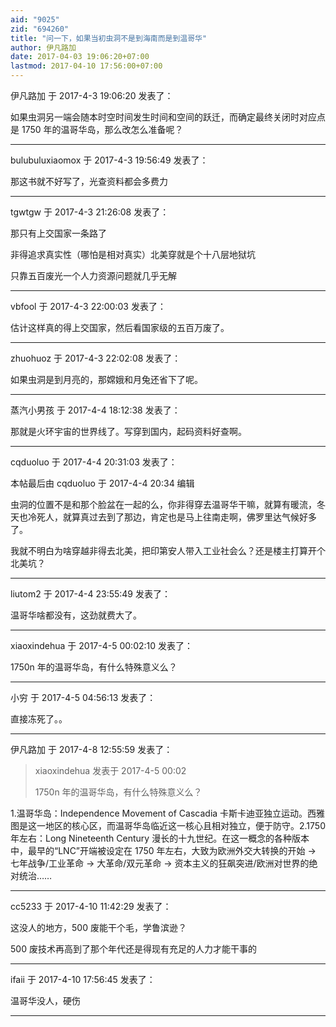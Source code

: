 ```yaml
---
aid: "9025"
zid: "694260"
title: "问一下，如果当初虫洞不是到海南而是到温哥华"
author: 伊凡路加
date: 2017-04-03 19:06:20+07:00
lastmod: 2017-04-10 17:56:00+07:00
---
```


伊凡路加 于 2017-4-3 19:06:20 发表了：

如果虫洞另一端会随本时空时间发生时间和空间的跃迁，而确定最终关闭时对应点是 1750 年的温哥华岛，那么改怎么准备呢？

---

bulubuluxiaomox 于 2017-4-3 19:56:49 发表了：

那这书就不好写了，光查资料都会多费力

---

tgwtgw 于 2017-4-3 21:26:08 发表了：

那只有上交国家一条路了

非得追求真实性（哪怕是相对真实）北美穿就是个十八层地狱坑

只靠五百废光一个人力资源问题就几乎无解

---

vbfool 于 2017-4-3 22:00:03 发表了：

估计这样真的得上交国家，然后看国家级的五百万废了。

---

zhuohuoz 于 2017-4-3 22:02:08 发表了：

如果虫洞是到月亮的，那嫦娥和月兔还省下了呢。

---

蒸汽小男孩 于 2017-4-4 18:12:38 发表了：

那就是火环宇宙的世界线了。写穿到国内，起码资料好查啊。

---

cqduoluo 于 2017-4-4 20:31:03 发表了：

本帖最后由 cqduoluo 于 2017-4-4 20:34 编辑

虫洞的位置不是和那个脸盆在一起的么，你非得穿去温哥华干嘛，就算有暖流，冬天也冷死人，就算真过去到了那边，肯定也是马上往南走啊，佛罗里达气候好多了。

我就不明白为啥穿越非得去北美，把印第安人带入工业社会么？还是楼主打算开个北美坑？

---

liutom2 于 2017-4-4 23:55:49 发表了：

温哥华啥都没有，这劲就费大了。

---

xiaoxindehua 于 2017-4-5 00:02:10 发表了：

1750n 年的温哥华岛，有什么特殊意义么？

---

小穷 于 2017-4-5 04:56:13 发表了：

直接冻死了。。

---

伊凡路加 于 2017-4-8 12:55:59 发表了：

> xiaoxindehua 发表于 2017-4-5 00:02
>
> 1750n 年的温哥华岛，有什么特殊意义么？

1.温哥华岛：Independence Movement of Cascadia 卡斯卡迪亚独立运动。西雅图是这一地区的核心区，而温哥华岛临近这一核心且相对独立，便于防守。2.1750 年左右：Long Nineteenth Century 漫长的十九世纪。在这一概念的各种版本中，最早的“LNC”开端被设定在 1750 年左右，大致为欧洲外交大转换的开始 → 七年战争/工业革命 → 大革命/双元革命 → 资本主义的狂飙突进/欧洲对世界的绝对统治……

---

cc5233 于 2017-4-10 11:42:29 发表了：

这没人的地方，500 废能干个毛，学鲁滨逊？

500 废技术再高到了那个年代还是得现有充足的人力才能干事的

---

ifaii 于 2017-4-10 17:56:45 发表了：

温哥华没人，硬伤

---
